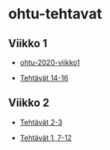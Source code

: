 # ohtu-tehtavat

## Viikko 1

* [ohtu-2020-viikko1](https://github.com/LinAksel/ohtu-2020-viikko1)

* [Tehtävät 14-16](/viikko1/tehtavat14-16)

## Viikko 2

* [Tehtävät 2-3](https://github.com/LinAksel/ohtu-2020-viikko1)

* [Tehtävät 1, 7-12](/viikko2)
